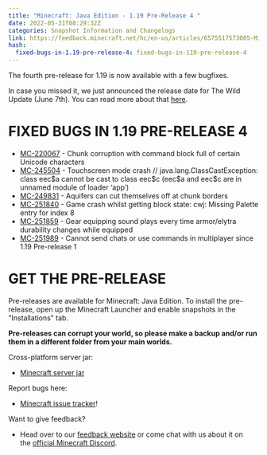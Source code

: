 ```yaml
---
title: "Minecraft: Java Edition - 1.19 Pre-Release 4 "
date: 2022-05-31T08:29:32Z
categories: Snapshot Information and Changelogs
link: https://feedback.minecraft.net/hc/en-us/articles/6575517573005-Minecraft-Java-Edition-1-19-Pre-Release-4
hash:
  fixed-bugs-in-1.19-pre-release-4: fixed-bugs-in-119-pre-release-4
---
```


The fourth pre-release for 1.19 is now available with a few bugfixes.

In case you missed it, we just announced the release date for The Wild Update (June 7th). You can read more about that [here](https://www.minecraft.net/article/the-wild-update-coming).

# FIXED BUGS IN 1.19 PRE-RELEASE 4

- [MC-220067](https://bugs.mojang.com/browse/MC-220067) - Chunk corruption with command block full of certain Unicode characters
- [MC-245504](https://bugs.mojang.com/browse/MC-245504) - Touchscreen mode crash // java.lang.ClassCastException: class eec\$a cannot be cast to class eec\$c (eec\$a and eec\$c are in unnamed module of loader ‘app’)
- [MC-249831](https://bugs.mojang.com/browse/MC-249831) - Aquifers can cut themselves off at chunk borders
- [MC-251840](https://bugs.mojang.com/browse/MC-251840) - Game crash whilst getting block state: cwj: Missing Palette entry for index 8
- [MC-251859](https://bugs.mojang.com/browse/MC-251859) - Gear equipping sound plays every time armor/elytra durability changes while equipped
- [MC-251989](https://bugs.mojang.com/browse/MC-251989) - Cannot send chats or use commands in multiplayer since 1.19 Pre-release 1

# GET THE PRE-RELEASE

Pre-releases are available for Minecraft: Java Edition. To install the pre-release, open up the Minecraft Launcher and enable snapshots in the "Installations" tab.

**Pre-releases can corrupt your world, so please make a backup and/or run them in a different folder from your main worlds.**

Cross-platform server jar:

- [Minecraft server jar](https://launcher.mojang.com/v1/objects/a16331571233081eced58459a33254aa5a984a7d/server.jar)

Report bugs here:

- [Minecraft issue tracker](https://aka.ms/snapshotbugs?ref=blog)!

Want to give feedback?

- Head over to our [feedback website](https://aka.ms/snapshotfeedback) or come chat with us about it on the [official Minecraft Discord](https://discordapp.com/invite/minecraft).
